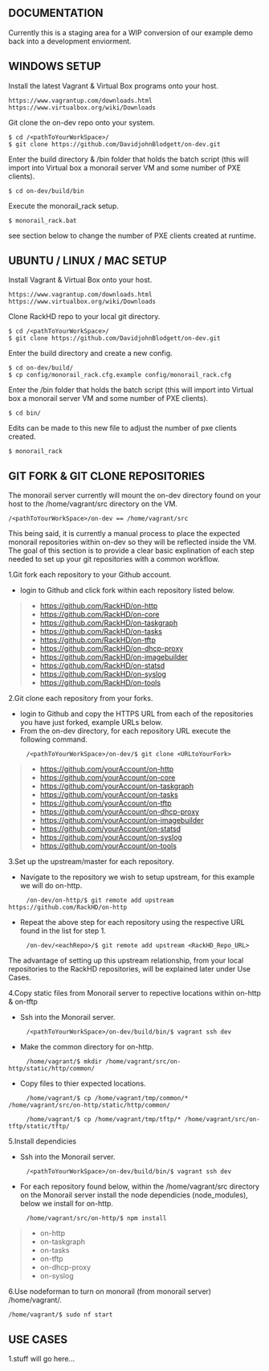 ## DOCUMENTATION

Currently this is a staging area for a WIP conversion of our example demo back into a development enviorment.


## WINDOWS SETUP

Install the latest Vagrant & Virtual Box programs onto your host.

	https://www.vagrantup.com/downloads.html
    https://www.virtualbox.org/wiki/Downloads

Git clone the on-dev repo onto your system.

    $ cd /<pathToYourWorkSpace>/
    $ git clone https://github.com/DavidjohnBlodgett/on-dev.git

Enter the build directory & /bin folder that holds the batch script (this will import into Virtual box a monorail server VM and some number of PXE clients).

    $ cd on-dev/build/bin
	
Execute the monorail_rack setup.

    $ monorail_rack.bat

see section below to change the number of PXE clients created at runtime.


## UBUNTU / LINUX / MAC SETUP

Install Vagrant & Virtual Box onto your host.

	https://www.vagrantup.com/downloads.html
    https://www.virtualbox.org/wiki/Downloads

Clone RackHD repo to your local git directory.

    $ cd /<pathToYourWorkSpace>/
    $ git clone https://github.com/DavidjohnBlodgett/on-dev.git


Enter the build directory and create a new config.

    $ cd on-dev/build/
    $ cp config/monorail_rack.cfg.example config/monorail_rack.cfg

Enter the /bin folder that holds the batch script (this will import into Virtual box a monorail server VM and some number of PXE clients).

    $ cd bin/

Edits can be made to this new file to adjust the number of pxe clients created.

    $ monorail_rack



## GIT FORK & GIT CLONE REPOSITORIES

The monorail server currently will mount the on-dev directory found on your host to the /home/vagrant/src directory on the VM.

    /<pathToYourWorkSpace>/on-dev == /home/vagrant/src
	
This being said, it is currently a manual process to place the expected monorail repositories within on-dev so they will be reflected inside the VM.
The goal of this section is to provide a clear basic explination of each step needed to set up your git repositories with a common workflow.

1.Git fork each repository to your Github account.

 - login to Github and click fork within each repository listed below.

> - https://github.com/RackHD/on-http
> - https://github.com/RackHD/on-core
> - https://github.com/RackHD/on-taskgraph
> - https://github.com/RackHD/on-tasks
> - https://github.com/RackHD/on-tftp
> - https://github.com/RackHD/on-dhcp-proxy
> - https://github.com/RackHD/on-imagebuilder
> - https://github.com/RackHD/on-statsd
> - https://github.com/RackHD/on-syslog
> - https://github.com/RackHD/on-tools


2.Git clone each repository from your forks.

 - login to Github and copy the HTTPS URL from each of the repositories you have just forked, example URLs below.
 - From the on-dev directory, for each repository URL execute the following command.
```
     /<pathToYourWorkSpace>/on-dev/$ git clone <URLtoYourFork> 
```
> - https://github.com/yourAccount/on-http
> - https://github.com/yourAccount/on-core
> - https://github.com/yourAccount/on-taskgraph
> - https://github.com/yourAccount/on-tasks
> - https://github.com/yourAccount/on-tftp
> - https://github.com/yourAccount/on-dhcp-proxy
> - https://github.com/yourAccount/on-imagebuilder
> - https://github.com/yourAccount/on-statsd
> - https://github.com/yourAccount/on-syslog
> - https://github.com/yourAccount/on-tools


3.Set up the upstream/master for each repository.
 - Navigate to the repository we wish to setup upstream, for this example we will do on-http.
```
     /on-dev/on-http/$ git remote add upstream https://github.com/RackHD/on-http 
```
 - Repeat the above step for each repository using the respective URL found in the list for step 1.
```
     /on-dev/<eachRepo>/$ git remote add upstream <RackHD_Repo_URL>
``` 
The advantage of setting up this upstream relationship, from your local repositories to the RackHD repositories, will be explained later under Use Cases.

4.Copy static files from Monorail server to repective locations within on-http & on-tftp
 - Ssh into the Monorail server.
```
     /<pathToYourWorkSpace>/on-dev/build/bin/$ vagrant ssh dev
```
 - Make the common directory for on-http.
```
     /home/vagrant/$ mkdir /home/vagrant/src/on-http/static/http/common/
```
 - Copy files to thier expected locations.
```
     /home/vagrant/$ cp /home/vagrant/tmp/common/* /home/vagrant/src/on-http/static/http/common/
```
 
```
     /home/vagrant/$ cp /home/vagrant/tmp/tftp/* /home/vagrant/src/on-tftp/static/tftp/
```

5.Install dependicies
 - Ssh into the Monorail server.
```
     /<pathToYourWorkSpace>/on-dev/build/bin/$ vagrant ssh dev
```
 - For each repository found below, within the /home/vagrant/src directory on the Monorail server install the node dependicies (node_modules), below we install for on-http.
```
     /home/vagrant/src/on-http/$ npm install
```

> - on-http
> - on-taskgraph
> - on-tasks
> - on-tftp
> - on-dhcp-proxy
> - on-syslog

6.Use nodeforman to turn on monorail (from monorail server) /home/vagrant/.

    /home/vagrant/$ sudo nf start
	
## USE CASES
1.stuff will go here...